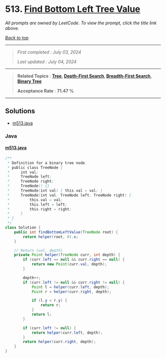 # 513. [Find Bottom Left Tree Value](<https://leetcode.com/problems/find-bottom-left-tree-value>)

*All prompts are owned by LeetCode. To view the prompt, click the title link above.*

*[Back to top](<../README.md>)*

------

> *First completed : July 03, 2024*
>
> *Last updated : July 04, 2024*

------

> **Related Topics** : **[Tree](<by_topic/Tree.md>), [Depth-First Search](<by_topic/Depth-First Search.md>), [Breadth-First Search](<by_topic/Breadth-First Search.md>), [Binary Tree](<by_topic/Binary Tree.md>)**
>
> **Acceptance Rate** : **71.47 %**

------

## Solutions

- [m513.java](<../my-submissions/m513.java>)
### Java
#### [m513.java](<../my-submissions/m513.java>)
```Java
/**
 * Definition for a binary tree node.
 * public class TreeNode {
 *     int val;
 *     TreeNode left;
 *     TreeNode right;
 *     TreeNode() {}
 *     TreeNode(int val) { this.val = val; }
 *     TreeNode(int val, TreeNode left, TreeNode right) {
 *         this.val = val;
 *         this.left = left;
 *         this.right = right;
 *     }
 * }
 */
class Solution {
    public int findBottomLeftValue(TreeNode root) {
        return helper(root, 0).x;
    }

    // Return (val, depth)
    private Point helper(TreeNode curr, int depth) {
        if (curr.left == null && curr.right == null) {
            return new Point(curr.val, depth);
        }

        depth++;
        if (curr.left != null && curr.right != null) {
            Point l = helper(curr.left, depth);
            Point r = helper(curr.right, depth);

            if (l.y < r.y) {
                return r;
            }
            return l;
        }

        if (curr.left != null) {
            return helper(curr.left, depth);
        }
        return helper(curr.right, depth);
    }
}
```

